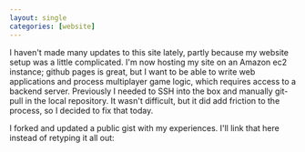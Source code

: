 ```yaml
---
layout: single
categories: [website]
---
```


I haven't made many updates to this site lately, partly because my website setup was a little complicated. I'm now hosting my site on an Amazon ec2 instance; github pages is great, but I want to be able to write web applications and process multiplayer game logic, which requires access to a backend server. Previously I needed to SSH into the box and manually git-pull in the local repository. It wasn't difficult, but it did add friction to the process, so I decided to fix that today.

<!--more-->

I forked and updated a public gist with my experiences. I'll link that here instead of retyping it all out:

<script src="https://gist.github.com/jcecil/489486d3320d36bd2137fd66d243e10d.js"></script>


